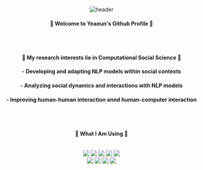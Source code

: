 <div align="center"> 
  
![header](https://capsule-render.vercel.app/api?color=gradient&customColorList=0,2,2,5,30&type=waving&text=DATA_and_SOCIETY)

#### :cactus: Welcome to Yeaeun's Github Profile :cactus:  
<br/>
<br/>

####  :page_with_curl: My research interests lie in Computational Social Science :page_with_curl:
#### - Developing and adapting NLP models within social contexts
#### - Analyzing social dynamics and interactions with NLP models
#### - Improving human-human interaction annd human-computer interaction

<br/>
<br/>

####  :lemon: What I Am Using  :lemon:
  
 <br/>
 
<img src="https://img.shields.io/badge/Python-3776AB?style=for-the-badge&logo=python&logoColor=white"/>  
<img src="https://img.shields.io/badge/C++-00599C?style=for-the-badge&logo=cplusplus&logoColor=white"/>  
<img src="https://img.shields.io/badge/R-276DC3?style=for-the-badge&logo=R&logoColor=white"/>  
<img src="https://img.shields.io/badge/PyTorch-EE4C2C?style=for-the-badge&logo=pytorch&logoColor=white"/> 
<img src="https://img.shields.io/badge/MySQL-4479A1?style=for-the-badge&logo=MySQL&logoColor=white">
<br/>

<img src="https://img.shields.io/badge/github-181717?style=for-the-badge&logo=github&logoColor=white">
<img src="https://img.shields.io/badge/VSCode-007ACC?style=for-the-badge&logo=VisualStudioCode&logoColor=white">
<img src="https://img.shields.io/badge/Jupyter-F37626?style=for-the-badge&logo=jupyter&logoColor=white">
<img src="https://img.shields.io/badge/Tableau-E97627?style=for-the-badge&logo=tableau&logoColor=white">

</div>
